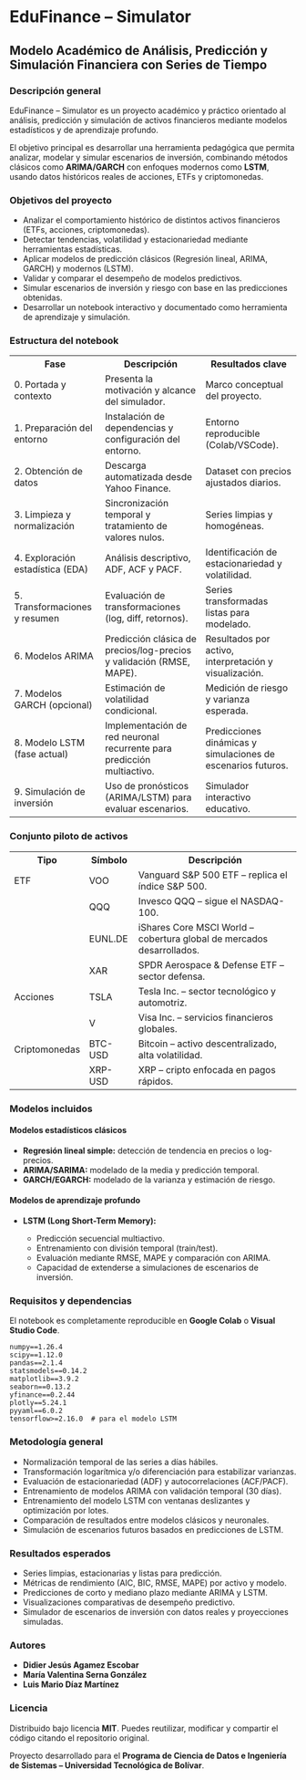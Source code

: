 <!DOCTYPE html>
<html lang="es">
<head>
<meta charset="UTF-8">
<meta name="viewport" content="width=device-width, initial-scale=1.0">

</head>

<body>

<h1>EduFinance – Simulator</h1>
<h2>Modelo Académico de Análisis, Predicción y Simulación Financiera con Series de Tiempo</h2>

<h3>Descripción general</h3>
<p>
EduFinance – Simulator es un proyecto académico y práctico orientado al análisis, predicción y simulación de activos financieros mediante modelos estadísticos y de aprendizaje profundo.
</p>
<p>
El objetivo principal es desarrollar una herramienta pedagógica que permita analizar, modelar y simular escenarios de inversión, combinando métodos clásicos como <strong>ARIMA/GARCH</strong> con enfoques modernos como <strong>LSTM</strong>, usando datos históricos reales de acciones, ETFs y criptomonedas.
</p>

<h3>Objetivos del proyecto</h3>
<ul>
    <li>Analizar el comportamiento histórico de distintos activos financieros (ETFs, acciones, criptomonedas).</li>
    <li>Detectar tendencias, volatilidad y estacionariedad mediante herramientas estadísticas.</li>
    <li>Aplicar modelos de predicción clásicos (Regresión lineal, ARIMA, GARCH) y modernos (LSTM).</li>
    <li>Validar y comparar el desempeño de modelos predictivos.</li>
    <li>Simular escenarios de inversión y riesgo con base en las predicciones obtenidas.</li>
    <li>Desarrollar un notebook interactivo y documentado como herramienta de aprendizaje y simulación.</li>
</ul>

<h3>Estructura del notebook</h3>
<table>
    <tr><th>Fase</th><th>Descripción</th><th>Resultados clave</th></tr>
    <tr><td>0. Portada y contexto</td><td>Presenta la motivación y alcance del simulador.</td><td>Marco conceptual del proyecto.</td></tr>
    <tr><td>1. Preparación del entorno</td><td>Instalación de dependencias y configuración del entorno.</td><td>Entorno reproducible (Colab/VSCode).</td></tr>
    <tr><td>2. Obtención de datos</td><td>Descarga automatizada desde Yahoo Finance.</td><td>Dataset con precios ajustados diarios.</td></tr>
    <tr><td>3. Limpieza y normalización</td><td>Sincronización temporal y tratamiento de valores nulos.</td><td>Series limpias y homogéneas.</td></tr>
    <tr><td>4. Exploración estadística (EDA)</td><td>Análisis descriptivo, ADF, ACF y PACF.</td><td>Identificación de estacionariedad y volatilidad.</td></tr>
    <tr><td>5. Transformaciones y resumen</td><td>Evaluación de transformaciones (log, diff, retornos).</td><td>Series transformadas listas para modelado.</td></tr>
    <tr><td>6. Modelos ARIMA</td><td>Predicción clásica de precios/log-precios y validación (RMSE, MAPE).</td><td>Resultados por activo, interpretación y visualización.</td></tr>
    <tr><td>7. Modelos GARCH (opcional)</td><td>Estimación de volatilidad condicional.</td><td>Medición de riesgo y varianza esperada.</td></tr>
    <tr><td>8. Modelo LSTM (fase actual)</td><td>Implementación de red neuronal recurrente para predicción multiactivo.</td><td>Predicciones dinámicas y simulaciones de escenarios futuros.</td></tr>
    <tr><td>9. Simulación de inversión</td><td>Uso de pronósticos (ARIMA/LSTM) para evaluar escenarios.</td><td>Simulador interactivo educativo.</td></tr>
</table>

<h3>Conjunto piloto de activos</h3>
<table>
    <tr><th>Tipo</th><th>Símbolo</th><th>Descripción</th></tr>
    <tr><td>ETF</td><td>VOO</td><td>Vanguard S&P 500 ETF – replica el índice S&P 500.</td></tr>
    <tr><td></td><td>QQQ</td><td>Invesco QQQ – sigue el NASDAQ-100.</td></tr>
    <tr><td></td><td>EUNL.DE</td><td>iShares Core MSCI World – cobertura global de mercados desarrollados.</td></tr>
    <tr><td></td><td>XAR</td><td>SPDR Aerospace & Defense ETF – sector defensa.</td></tr>
    <tr><td>Acciones</td><td>TSLA</td><td>Tesla Inc. – sector tecnológico y automotriz.</td></tr>
    <tr><td></td><td>V</td><td>Visa Inc. – servicios financieros globales.</td></tr>
    <tr><td>Criptomonedas</td><td>BTC-USD</td><td>Bitcoin – activo descentralizado, alta volatilidad.</td></tr>
    <tr><td></td><td>XRP-USD</td><td>XRP – cripto enfocada en pagos rápidos.</td></tr>
</table>

<h3>Modelos incluidos</h3>

<h4>Modelos estadísticos clásicos</h4>
<ul>
    <li><strong>Regresión lineal simple:</strong> detección de tendencia en precios o log-precios.</li>
    <li><strong>ARIMA/SARIMA:</strong> modelado de la media y predicción temporal.</li>
    <li><strong>GARCH/EGARCH:</strong> modelado de la varianza y estimación de riesgo.</li>
</ul>

<h4>Modelos de aprendizaje profundo</h4>
<ul>
    <li><strong>LSTM (Long Short-Term Memory):</strong></li>
    <ul>
        <li>Predicción secuencial multiactivo.</li>
        <li>Entrenamiento con división temporal (train/test).</li>
        <li>Evaluación mediante RMSE, MAPE y comparación con ARIMA.</li>
        <li>Capacidad de extenderse a simulaciones de escenarios de inversión.</li>
    </ul>
</ul>

<h3>Requisitos y dependencias</h3>
<p>El notebook es completamente reproducible en <strong>Google Colab</strong> o <strong>Visual Studio Code</strong>.</p>

<pre><code>numpy==1.26.4
scipy==1.12.0
pandas==2.1.4
statsmodels==0.14.2
matplotlib==3.9.2
seaborn==0.13.2
yfinance==0.2.44
plotly==5.24.1
pyyaml==6.0.2
tensorflow&gt;=2.16.0  # para el modelo LSTM
</code></pre>

<h3>Metodología general</h3>
<ul>
    <li>Normalización temporal de las series a días hábiles.</li>
    <li>Transformación logarítmica y/o diferenciación para estabilizar varianzas.</li>
    <li>Evaluación de estacionariedad (ADF) y autocorrelaciones (ACF/PACF).</li>
    <li>Entrenamiento de modelos ARIMA con validación temporal (30 días).</li>
    <li>Entrenamiento del modelo LSTM con ventanas deslizantes y optimización por lotes.</li>
    <li>Comparación de resultados entre modelos clásicos y neuronales.</li>
    <li>Simulación de escenarios futuros basados en predicciones de LSTM.</li>
</ul>

<h3>Resultados esperados</h3>
<ul>
    <li>Series limpias, estacionarias y listas para predicción.</li>
    <li>Métricas de rendimiento (AIC, BIC, RMSE, MAPE) por activo y modelo.</li>
    <li>Predicciones de corto y mediano plazo mediante ARIMA y LSTM.</li>
    <li>Visualizaciones comparativas de desempeño predictivo.</li>
    <li>Simulador de escenarios de inversión con datos reales y proyecciones simuladas.</li>
</ul>

<h3>Autores</h3>
<ul>
    <li><strong>Didier Jesús Agamez Escobar</strong></li>
    <li><strong>María Valentina Serna González</strong></li>
    <li><strong>Luis Mario Díaz Martínez</strong></li>
</ul>

<h3>Licencia</h3>
<p>
Distribuido bajo licencia <strong>MIT</strong>.  
Puedes reutilizar, modificar y compartir el código citando el repositorio original.
</p>

<footer>
Proyecto desarrollado para el <strong>Programa de Ciencia de Datos e Ingeniería de Sistemas – Universidad Tecnológica de Bolívar</strong>.
</footer>

</body>
</html>
